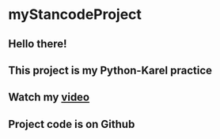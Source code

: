 # myStancodeProject
## Hello there!
## This project is my Python-Karel practice
## Watch my [video]()
## Project code is on Github
